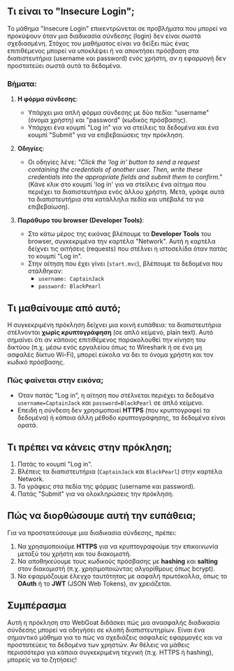 ## Τι είναι το "Insecure Login";
Το μάθημα "Insecure Login" επικεντρώνεται σε προβλήματα που μπορεί να προκύψουν όταν μια διαδικασία σύνδεσης (login) δεν είναι σωστά σχεδιασμένη. Στόχος του μαθήματος είναι να δείξει πώς ένας επιτιθέμενος μπορεί να υποκλέψει ή να αποκτήσει πρόσβαση στα διαπιστευτήρια (username και password) ενός χρήστη, αν η εφαρμογή δεν προστατεύει σωστά αυτά τα δεδομένα.

### Βήματα:
1. **Η φόρμα σύνδεσης**:
   - Υπάρχει μια απλή φόρμα σύνδεσης με δύο πεδία: "username" (όνομα χρήστη) και "password" (κωδικός πρόσβασης).
   - Υπάρχει ένα κουμπί "Log in" για να στείλεις τα δεδομένα και ένα κουμπί "Submit" για να επιβεβαιώσεις την πρόκληση.

2. **Οδηγίες**:
   - Οι οδηγίες λένε: *"Click the 'log in' button to send a request containing the credentials of another user. Then, write these credentials into the appropriate fields and submit them to confirm."*  
     (Κάνε κλικ στο κουμπί 'log in' για να στείλεις ένα αίτημα που περιέχει τα διαπιστευτήρια ενός άλλου χρήστη. Μετά, γράψε αυτά τα διαπιστευτήρια στα κατάλληλα πεδία και υπέβαλέ τα για επιβεβαίωση).

3. **Παράθυρο του browser (Developer Tools)**:
   - Στο κάτω μέρος της εικόνας βλέπουμε τα **Developer Tools** του browser, συγκεκριμένα την καρτέλα "Network". Αυτή η καρτέλα δείχνει τις αιτήσεις (requests) που στέλνει η ιστοσελίδα όταν πατάς το κουμπί "Log in".
   - Στην αίτηση που έχει γίνει (`start.mvc`), βλέπουμε τα δεδομένα που στάλθηκαν:
     - `username: CaptainJack`
     - `password: BlackPearl`

## Τι μαθαίνουμε από αυτό;
Η συγκεκριμένη πρόκληση δείχνει μια κοινή ευπάθεια: τα διαπιστευτήρια στέλνονται **χωρίς κρυπτογράφηση** (σε απλό κείμενο, plain text). Αυτό σημαίνει ότι αν κάποιος επιτιθέμενος παρακολουθεί την κίνηση του δικτύου (π.χ. μέσω ενός εργαλείου όπως το Wireshark ή σε ένα μη ασφαλές δίκτυο Wi-Fi), μπορεί εύκολα να δει το όνομα χρήστη και τον κωδικό πρόσβασης.

### Πώς φαίνεται στην εικόνα;
- Όταν πατάς "Log in", η αίτηση που στέλνεται περιέχει τα δεδομένα `username=CaptainJack` και `password=BlackPearl` σε απλό κείμενο.
- Επειδή η σύνδεση δεν χρησιμοποιεί **HTTPS** (που κρυπτογραφεί τα δεδομένα) ή κάποια άλλη μέθοδο κρυπτογράφησης, τα δεδομένα είναι ορατά.

## Τι πρέπει να κάνεις στην πρόκληση;
1. Πατάς το κουμπί "Log in".
2. Βλέπεις τα διαπιστευτήρια (`CaptainJack` και `BlackPearl`) στην καρτέλα Network.
3. Τα γράφεις στα πεδία της φόρμας (username και password).
4. Πατάς "Submit" για να ολοκληρώσεις την πρόκληση.

## Πώς να διορθώσουμε αυτή την ευπάθεια;
Για να προστατεύσουμε μια διαδικασία σύνδεσης, πρέπει:
1. Να χρησιμοποιούμε **HTTPS** για να κρυπτογραφούμε την επικοινωνία μεταξύ του χρήστη και του διακομιστή.
2. Να αποθηκεύουμε τους κωδικούς πρόσβασης με **hashing** και **salting** στον διακομιστή (π.χ. χρησιμοποιώντας αλγορίθμους όπως bcrypt).
3. Να εφαρμόζουμε έλεγχο ταυτότητας με ασφαλή πρωτόκολλα, όπως το **OAuth** ή το **JWT** (JSON Web Tokens), αν χρειάζεται.

## Συμπέρασμα
Αυτή η πρόκληση στο WebGoat διδάσκει πώς μια ανασφαλής διαδικασία σύνδεσης μπορεί να οδηγήσει σε κλοπή διαπιστευτηρίων. Είναι ένα σημαντικό μάθημα για το πώς να σχεδιάζεις ασφαλείς εφαρμογές και να προστατεύεις τα δεδομένα των χρηστών. Αν θέλεις να μάθεις περισσότερα για κάποια συγκεκριμένη τεχνική (π.χ. HTTPS ή hashing), μπορείς να το ζητήσεις!
